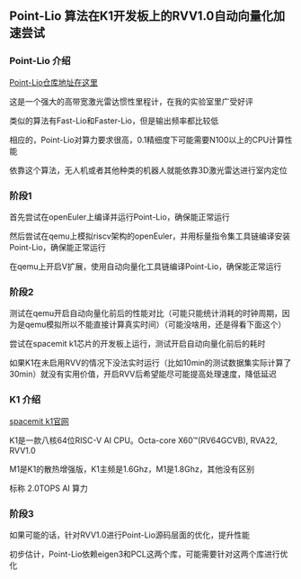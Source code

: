 ## Point-Lio 算法在K1开发板上的RVV1.0自动向量化加速尝试

### Point-Lio 介绍

[Point-Lio仓库地址在这里](https://github.com/hku-mars/Point-LIO)

这是一个强大的高带宽激光雷达惯性里程计，在我的实验室里广受好评

类似的算法有Fast-Lio和Faster-Lio，但是输出频率都比较低

相应的，Point-Lio对算力要求很高，0.1精细度下可能需要N100以上的CPU计算性能

依靠这个算法，无人机或者其他种类的机器人就能依靠3D激光雷达进行室内定位

### 阶段1

首先尝试在openEuler上编译并运行Point-Lio，确保能正常运行

然后尝试在qemu上模拟riscv架构的openEuler，并用标量指令集工具链编译安装Point-Lio，确保能正常运行

在qemu上开启V扩展，使用自动向量化工具链编译Point-Lio，确保能正常运行

### 阶段2

测试在qemu开启自动向量化前后的性能对比（可能只能统计消耗的时钟周期，因为是qemu模拟所以不能直接计算真实时间）（可能没啥用，还是得看下面这个）

尝试在spacemit k1芯片的开发板上运行，测试开启自动向量化前后的耗时

如果K1在未启用RVV的情况下没法实时运行（比如10min的测试数据集实际计算了30min）就没有实用价值，开启RVV后希望能尽可能提高处理速度，降低延迟

### K1 介绍

[spacemit k1官网](https://www.spacemit.com/key-stone-k1/)

K1是一款八核64位RISC-V AI CPU。Octa-core X60™(RV64GCVB), RVA22, RVV1.0

M1是K1的散热增强版，K1主频是1.6Ghz，M1是1.8Ghz，其他没有区别

标称 2.0TOPS AI 算力

### 阶段3 

如果可能的话，针对RVV1.0进行Point-Lio源码层面的优化，提升性能

初步估计，Point-Lio依赖eigen3和PCL这两个库，可能需要针对这两个库进行优化
